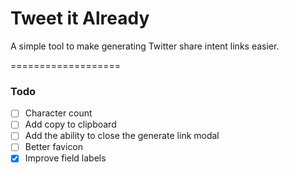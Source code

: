 Tweet it Already
===================

A simple tool to make generating Twitter share intent links easier.

===================

### Todo

- [ ] Character count
- [ ] Add copy to clipboard
- [ ] Add the ability to close the generate link modal
- [ ] Better favicon
- [x] Improve field labels
